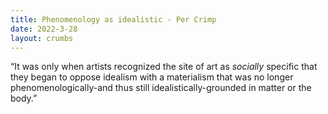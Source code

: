```yaml
---
title: Phenomenology as idealistic - Per Crimp
date: 2022-3-28
layout: crumbs
---
```


“It was only when artists recognized the site of art as *socially* specific that they began to oppose idealism with a materialism that was no longer phenomenologically-and thus still idealistically-grounded in matter or the body.” 
